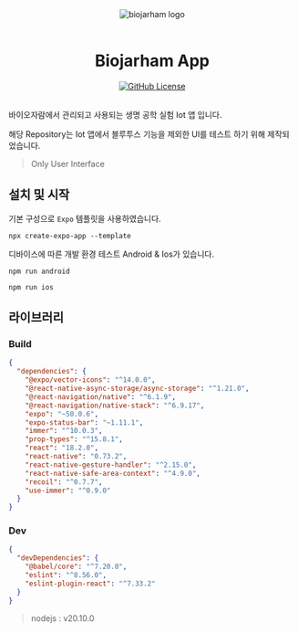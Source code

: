 <div align="center">
  <img 
    src="https://github.com/hxxtae/biojarham-app/assets/79623316/da4f4f3d-d431-4e17-9322-05ff799dac0c"
    alt="biojarham logo"
  />
</div>

<br>

<div align="center">
  <h1>Biojarham App</h1>
</div>

<div align="center">
  <a href="https://github.com/hxxtae/biojarham-app/blob/main/LICENSE">
    <img alt="GitHub License" src="https://img.shields.io/github/license/hxxtae/biojarham-app?style=for-the-badge&labelColor=%23111111&color=%23ffffff">
  </a>
</div>

<br>

바이오자람에서 관리되고 사용되는 생명 공학 실험 Iot 앱 입니다.

해당 Repository는 Iot 앱에서 블루투스 기능을 제외한 UI를 테스트 하기 위해 제작되었습니다.

> Only User Interface

## 설치 및 시작

기본 구성으로 `Expo` 템플릿을 사용하였습니다.

```text
npx create-expo-app --template
```

디바이스에 따른 개발 환경 테스트 Android & Ios가 있습니다.

```text
npm run android
```

```text
npm run ios
```

## 라이브러리

### Build

```json
{
  "dependencies": {
    "@expo/vector-icons": "^14.0.0",
    "@react-native-async-storage/async-storage": "^1.21.0",
    "@react-navigation/native": "^6.1.9",
    "@react-navigation/native-stack": "^6.9.17",
    "expo": "~50.0.6",
    "expo-status-bar": "~1.11.1",
    "immer": "^10.0.3",
    "prop-types": "^15.8.1",
    "react": "18.2.0",
    "react-native": "0.73.2",
    "react-native-gesture-handler": "^2.15.0",
    "react-native-safe-area-context": "^4.9.0",
    "recoil": "^0.7.7",
    "use-immer": "^0.9.0"
  }
}
```

### Dev

```json
{
  "devDependencies": {
    "@babel/core": "^7.20.0",
    "eslint": "^8.56.0",
    "eslint-plugin-react": "^7.33.2"
  }
}
```

> nodejs : v20.10.0